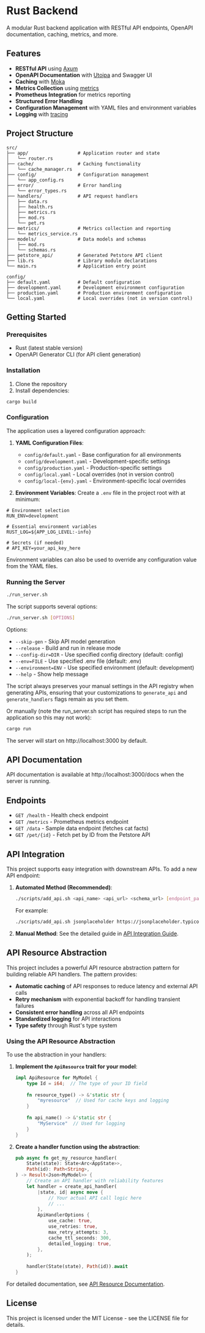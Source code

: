 # Rust Backend

A modular Rust backend application with RESTful API endpoints, OpenAPI documentation, caching, metrics, and more.

## Features

- **RESTful API** using [Axum](https://github.com/tokio-rs/axum)
- **OpenAPI Documentation** with [Utoipa](https://github.com/juhaku/utoipa) and Swagger UI
- **Caching** with [Moka](https://github.com/moka-rs/moka)
- **Metrics Collection** using [metrics](https://github.com/metrics-rs/metrics)
- **Prometheus Integration** for metrics reporting
- **Structured Error Handling**
- **Configuration Management** with YAML files and environment variables
- **Logging** with [tracing](https://github.com/tokio-rs/tracing)

## Project Structure

```
src/
├── app/                  # Application router and state
│   └── router.rs
├── cache/                # Caching functionality
│   └── cache_manager.rs
├── config/               # Configuration management
│   └── app_config.rs
├── error/                # Error handling
│   └── error_types.rs
├── handlers/             # API request handlers
│   ├── data.rs
│   ├── health.rs
│   ├── metrics.rs
│   ├── mod.rs
│   └── pet.rs
├── metrics/              # Metrics collection and reporting
│   └── metrics_service.rs
├── models/               # Data models and schemas
│   ├── mod.rs
│   └── schemas.rs
├── petstore_api/         # Generated Petstore API client
├── lib.rs                # Library module declarations
└── main.rs               # Application entry point

config/
├── default.yaml          # Default configuration
├── development.yaml      # Development environment configuration
├── production.yaml       # Production environment configuration
└── local.yaml            # Local overrides (not in version control)
```

## Getting Started

### Prerequisites

- Rust (latest stable version)
- OpenAPI Generator CLI (for API client generation)

### Installation

1. Clone the repository
2. Install dependencies:

```bash
cargo build
```

### Configuration

The application uses a layered configuration approach:

1. **YAML Configuration Files**:
   - `config/default.yaml` - Base configuration for all environments
   - `config/development.yaml` - Development-specific settings
   - `config/production.yaml` - Production-specific settings
   - `config/local.yaml` - Local overrides (not in version control)
   - `config/local-{env}.yaml` - Environment-specific local overrides

2. **Environment Variables**:
   Create a `.env` file in the project root with at minimum:

```
# Environment selection
RUN_ENV=development

# Essential environment variables
RUST_LOG=${APP_LOG_LEVEL:-info}

# Secrets (if needed)
# API_KEY=your_api_key_here
```

Environment variables can also be used to override any configuration value from the YAML files.

### Running the Server

```bash
./run_server.sh
```

The script supports several options:

```bash
./run_server.sh [OPTIONS]
```

Options:
- `--skip-gen` - Skip API model generation
- `--release` - Build and run in release mode
- `--config-dir=DIR` - Use specified config directory (default: config)
- `--env=FILE` - Use specified .env file (default: .env)
- `--environment=ENV` - Use specified environment (default: development)
- `--help` - Show help message

The script always preserves your manual settings in the API registry when generating APIs, ensuring that your customizations to `generate_api` and `generate_handlers` flags remain as you set them.

Or manually (note the run_server.sh script has required steps to run the application so this may not work):

```bash
cargo run
```

The server will start on http://localhost:3000 by default.

## API Documentation

API documentation is available at http://localhost:3000/docs when the server is running.

## Endpoints

- `GET /health` - Health check endpoint
- `GET /metrics` - Prometheus metrics endpoint
- `GET /data` - Sample data endpoint (fetches cat facts)
- `GET /pet/{id}` - Fetch pet by ID from the Petstore API

## API Integration

This project supports easy integration with downstream APIs. To add a new API endpoint:

1. **Automated Method (Recommended)**:
   ```bash
   ./scripts/add_api.sh <api_name> <api_url> <schema_url> [endpoint_path] [param_name]
   ```

   For example:
   ```bash
   ./scripts/add_api.sh jsonplaceholder https://jsonplaceholder.typicode.com https://jsonplaceholder.typicode.com/swagger.json posts id
   ```

2. **Manual Method**:
   See the detailed guide in [API Integration Guide](docs/API_INTEGRATION.md).

## API Resource Abstraction

This project includes a powerful API resource abstraction pattern for building reliable API handlers. The pattern provides:

- **Automatic caching** of API responses to reduce latency and external API calls
- **Retry mechanism** with exponential backoff for handling transient failures
- **Consistent error handling** across all API endpoints
- **Standardized logging** for API interactions
- **Type safety** through Rust's type system

### Using the API Resource Abstraction

To use the abstraction in your handlers:

1. **Implement the `ApiResource` trait for your model**:
   ```rust
   impl ApiResource for MyModel {
       type Id = i64;  // The type of your ID field
       
       fn resource_type() -> &'static str {
           "myresource"  // Used for cache keys and logging
       }
       
       fn api_name() -> &'static str {
           "MyService"  // Used for logging
       }
   }
   ```

2. **Create a handler function using the abstraction**:
   ```rust
   pub async fn get_my_resource_handler(
       State(state): State<Arc<AppState>>,
       Path(id): Path<String>,
   ) -> Result<Json<MyModel>> {
       // Create an API handler with reliability features
       let handler = create_api_handler(
           |state, id| async move {
               // Your actual API call logic here
               // ...
           },
           ApiHandlerOptions {
               use_cache: true,
               use_retries: true,
               max_retry_attempts: 3,
               cache_ttl_seconds: 300,
               detailed_logging: true,
           },
       );
       
       handler(State(state), Path(id)).await
   }
   ```

For detailed documentation, see [API Resource Documentation](docs/api_resource.md).

## License

This project is licensed under the MIT License - see the LICENSE file for details. 
